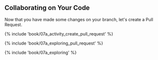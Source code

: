 ## Collaborating on Your Code

Now that you have made some changes on your branch, let's create a Pull Request.

{% include 'book/07a_activity_create_pull_request' %}

{% include 'book/07a_exploring_pull_request' %}

{% include 'book/07a_exploring' %}
